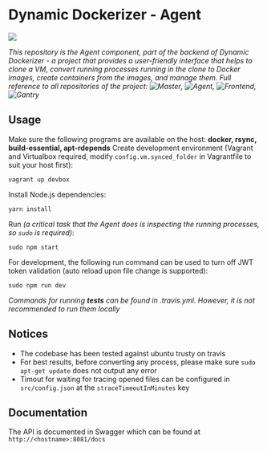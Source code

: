 # Dynamic Dockerizer - Agent
![](https://travis-ci.org/thailekha/dynamic-dockerizer-agent.svg?branch=master)

*This repository is the Agent component, part of the backend of Dynamic Dockerizer - a project that provides a user-friendly interface that helps to clone a VM, convert running processes running in the clone to Docker images, create containers from the images, and manage them. Full reference to all repositories of the project: ![Master](https://github.com/thailekha/dynamic-dockerizer-master), ![Agent](https://github.com/thailekha/dynamic-dockerizer-agent), ![Frontend](https://github.com/thailekha/dynamic-dockerizer-frontend),![Gantry](https://github.com/thailekha/gantry)*

## Usage
Make sure the following programs are available on the host: **docker, rsync, build-essential, apt-rdepends**
Create development environment (Vagrant and Virtualbox required, modify `config.vm.synced_folder` in Vagrantfile to suit your host first):
```
vagrant up devbox
```
Install Node.js dependencies:
```
yarn install
```
Run *(a critical task that the Agent does is inspecting the running processes, so `sudo` is required)*:
```
sudo npm start
```
For development, the following run command can be used to turn off JWT token validation (auto reload upon file change is supported):
```
sudo npm run dev
```
*Commands for running **tests** can be found in .travis.yml. However, it is not recommended to run them locally*

## Notices
- The codebase has been tested against ubuntu trusty on travis
- For best results, before converting any process, please make sure `sudo apt-get update` does not output any error
- Timout for waiting for tracing opened files can be configured in `src/config.json` at the `straceTimeoutInMinutes` key

## Documentation
The API is documented in Swagger which can be found at `http://<hostname>:8081/docs`